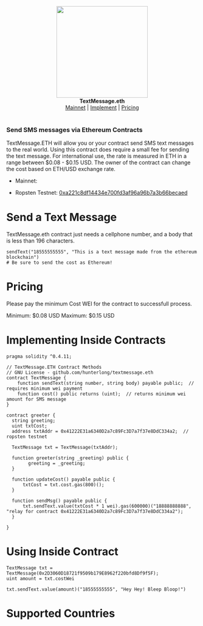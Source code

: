 <p align="center">
  <img width="240" src="http://i.imgur.com/OhQ1ngW.png"><br>
    <b>TextMessage.eth</b><br>
  <a href="https://ropsten.etherscan.io/address/0xa221c8df14434e700fd3af96a96b7a3b66becaed">Mainnet</a> |
  <a href="#">Implement</a> |
  <a href="#pricing">Pricing</a>
  <br><br>
</p>

### Send SMS messages via Ethereum Contracts

</center>

TextMessage.ETH will allow you or your contract send SMS text messages to the real world. Using this contract does require a small fee for sending the text message. For international use, the rate is measured in ETH in a range between $0.08 - $0.15 USD. The owner of the contract can change the cost based on ETH/USD exchange rate.


- Mainnet: <not online yet>

- Ropsten Testnet: [0xa221c8df14434e700fd3af96a96b7a3b66becaed](https://ropsten.etherscan.io/address/0xa221c8df14434e700fd3af96a96b7a3b66becaed)


# Send a Text Message
TextMessage.eth contract just needs a cellphone number, and a body that is less than 196 characters.

```
sendText("18555555555", "This is a text message made from the ethereum blockchain")
# Be sure to send the cost as Ethereum!
```


# Pricing
Please pay the minimum Cost WEI for the contract to successfull process.

Minimum: $0.08 USD
Maximum: $0.15 USD


# Implementing Inside Contracts

```
pragma solidity ^0.4.11;

// TextMessage.ETH Contract Methods
// GNU License - github.com/hunterlong/textmessage.eth
contract TextMessage {
    function sendText(string number, string body) payable public;  // requires minimum wei payment
    function cost() public returns (uint);  // returns minimum wei amount for SMS message
}

contract greeter {
  string greeting;
  uint txtCost;
  address txtAddr = 0x41222E31a6340D2a7c89Fc3D7a7f37e8DdC334a2;  // ropsten testnet
  
  TextMessage txt = TextMessage(txtAddr);
  
  function greeter(string _greeting) public {
        greeting = _greeting;
  }
    
  function updateCost() payable public {
      txtCost = txt.cost.gas(800)();
  }

  function sendMsg() payable public {
      txt.sendText.value(txtCost * 1 wei).gas(600000)("18888888888", "relay for contract 0x41222E31a6340D2a7c89Fc3D7a7f37e8DdC334a2");
  }
  
}
```


# Using Inside Contract

```
TextMessage txt = TextMessage(0x2D3060D18721f9509b179E8962f220bfd8Df9f5F);
uint amount = txt.costWei

txt.sendText.value(amount)("18555555555", "Hey Hey! Bleep Bloop!")
```


# Supported Countries
